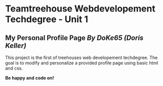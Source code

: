 # Teamtreehouse Webdevelopement Techdegree - Unit 1
## My Personal Profile Page *By DoKe65 (Doris Keller)*
This project is the first of treehouses web developement techdegree. The goal is to modify and personalize a provided profile page using basic html and css.

**Be happy and code on!**